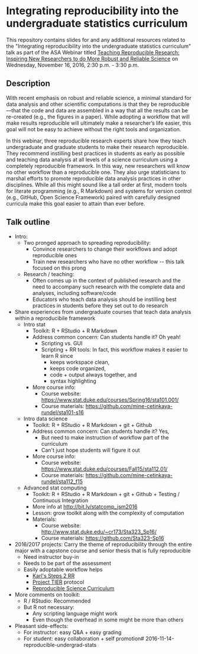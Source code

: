 # Integrating reproducibility into the undergraduate statistics curriculum

This repository contains slides for and any additional resources related to the "Integrating reproducibility into the undergraduate statistics curriculum" talk as part of the ASA Webinar titled [Teaching Reproducible Research: Inspiring New Researchers to do More Robust and Reliable Science](http://www.amstat.org/ASA/Education/Web-Based-Lectures.aspx#TRR) on Wednesday, November 16, 2016, 2:30 p.m. - 3:30 p.m.

## Description

With recent emphasis on robust and reliable science, a minimal standard for data analysis and other scientific computations is that they be reproducible—that the code and data are assembled in a way that all the results can be re-created (e.g., the figures in a paper). While adopting a workflow that will make results reproducible will ultimately make a researcher’s life easier, this goal will not be easy to achieve without the right tools and organization.

In this webinar, three reproducible research experts share how they teach undergraduate and graduate students to make their research reproducible. They recommend instilling best practices in students as early as possible and teaching data analysis at all levels of a science curriculum using a completely reproducible framework. In this way, new researchers will know no other workflow than a reproducible one. They also urge statisticians to marshal efforts to promote reproducible data analysis practices in other disciplines. While all this might sound like a tall order at first, modern tools for literate programming (e.g., R Markdown) and systems for version control (e.g., GitHub, Open Science Framework) paired with carefully designed curricula make this goal easier to attain than ever before.


## Talk outline

- Intro:
	- Two pronged approach to spreading reproducibility:
		+ Convince researchers to change their workflows and adopt reproducible ones
		+ Train new researchers who have no other workflow -- this talk focused on this prong
	- Research / teaching:
		+ Often comes up in the context of published research and the need to accompany such research with the complete data and analyses, including software/code 
		+ Educators who teach data analysis should be instilling best practices in students before they set out to do research
- Share experiences from undergraduate courses that teach data analysis within a reproducibile framework
	+ Intro stat 
		- Toolkit: R + RStudio + R Markdown
		- Address common concern: Can students handle it? Oh yeah! 
			+ Scripting vs. GUI
			+ Scripting + RR tools: In fact, this workflow makes it easier to learn R since 
				- keeps workspace clean, 
				- keeps code organized, 
				- code + output always together, and 
				- syntax highlighting
		- More course info: 
			- Course website: https://www.stat.duke.edu/courses/Spring16/sta101.001/
			- Course materials: https://github.com/mine-cetinkaya-rundel/sta101-s16
	+ Intro data science 
		- Toolkit: R + RStudio + R Markdown + git + Github
		- Address common concern: Can students handle it? Yes, 
			+ But need to make instruction of workflow part of the curriculum 
			- Can't just hope students will figure it out
		- More course info: 
			- Course website: https://www.stat.duke.edu/courses/Fall15/sta112.01/
			- Course materials: https://github.com/mine-cetinkaya-rundel/sta112_f15
	+ Advanced stat computing 
		- Toolkit: R + RStudio + R Markdown + git + Github + Testing / Continuous Integration
		- More info at http://bit.ly/statcomp_jsm2016
		- Lesson: grow toolkit along with the complexity of computation
		- Materials: 
			- Course website: http://www.stat.duke.edu/~cr173/Sta323_Sp16/
			- Course materials: https://github.com/Sta323-Sp16
- 2016/2017 projects: Carry the theme of reproducibility through the entire major with a capstone course and senior thesis that is fully reproducible
	+ Need instructor buy-in
	+ Needs to be part of the assessment
	+ Easily adoptable workflow helps
		- [Karl's Steps 2 RR](http://kbroman.org/steps2rr/)
		- [Project TIER](https://www.haverford.edu/tier) protocol
		- [Reproducible Science Curriculum](https://github.com/Reproducible-Science-Curriculum)
- More comments on toolkit:
	+ R / RStudio: Recommended
	+ But R not necessary: 
		- Any scripting language might work 
		- Even though the overhead in some might be more than others
- Pleasant side-effects:
	+ For instructor: easy Q&A + easy grading
	+ For student: easy collaboration + self promotion# 2016-11-14-reproducible-undergrad-stats
